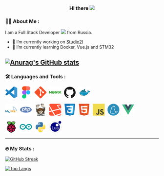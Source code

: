 <div align="center">
  <h3>Hi there <img src="https://media.giphy.com/media/hvRJCLFzcasrR4ia7z/giphy.gif" width="20px"/></h3>
</div>

### :man_technologist: About Me :
I am a Full Stack Developer <img src="https://media.giphy.com/media/WUlplcMpOCEmTGBtBW/giphy.gif" width="30"> from Russia.

- 🔭 I’m currently working on [Studio2I](https://studio2i.ru)
- 🌱 I’m currently learning Docker, Vue.js and STM32
<!--
- 👯 I’m looking to collaborate on ...
- 🤔 I’m looking for help with ...
- 💬 Ask me about ...
- 📫 How to reach me: ...
- 😄 Pronouns: ...
- ⚡ Fun fact: ...
-->
[![Anurag's GitHub stats](https://github-readme-stats.vercel.app/api?username=asboldyrev&theme=dracula&show_icons=true&include_all_commits=true)](https://github.com/anuraghazra/github-readme-stats)
---

### :hammer_and_wrench: Languages and Tools :
<img src="https://github.com/devicons/devicon/blob/master/icons/vscode/vscode-original.svg" title="VS Code" alt="VS Code" width="40" height="40"> 
<img src="https://github.com/devicons/devicon/blob/master/icons/figma/figma-original.svg" title="Figma" alt="Figma" width="40" height="40"> 
<img src="https://github.com/devicons/devicon/blob/master/icons/git/git-plain.svg" title="Git" alt="Git" width="40" height="40"> 
<img src="https://github.com/devicons/devicon/blob/master/icons/nginx/nginx-original.svg" title="NGINX" alt="NGINX" width="40" height="40"> 
<img src="https://github.com/devicons/devicon/blob/master/icons/github/github-original.svg" title="GitHub" alt="GitHub" width="40" height="40"> 
<img src="https://github.com/devicons/devicon/blob/master/icons/docker/docker-original.svg" title="Docker" alt="Docker" width="40" height="40"> 

<img src="https://github.com/devicons/devicon/blob/master/icons/mysql/mysql-original-wordmark.svg" title="MySQL" alt="MySQL" width="40" height="40"> 
<img src="https://github.com/devicons/devicon/blob/master/icons/php/php-plain.svg" title="PHP" alt="PHP" width="40" height="40"> 
<img src="https://github.com/devicons/devicon/blob/master/icons/composer/composer-original.svg" title="Composer" alt="Composer" width="40" height="40"> 
<img src="https://github.com/devicons/devicon/blob/master/icons/laravel/laravel-plain.svg" title="Laravel" alt="Laravel" width="40" height="40"> 
<img src="https://github.com/devicons/devicon/blob/master/icons/css3/css3-original.svg" title="CSS3" alt="CSS3" width="40" height="40"> 
<img src="https://github.com/devicons/devicon/blob/master/icons/html5/html5-original.svg" title="HTML5" alt="HTML5" width="40" height="40"> 
<img src="https://github.com/devicons/devicon/blob/master/icons/javascript/javascript-original.svg" title="JavaScript" alt="JavaScript" width="40" height="40"> 
<img src="https://github.com/devicons/devicon/blob/master/icons/yarn/yarn-original.svg" title="Yarn" alt="Yarn" width="40" height="40"> 
<img src="https://github.com/devicons/devicon/blob/master/icons/vuejs/vuejs-original.svg" title="Vue.js" alt="Vue.js" width="40" height="40"> 

<img src="https://github.com/devicons/devicon/blob/master/icons/raspberrypi/raspberrypi-original.svg" title="Raspberry Pi" alt="Raspberry Pi" width="40" height="40"> 
<img src="https://github.com/devicons/devicon/blob/master/icons/arduino/arduino-original.svg" title="Arduino" alt="Arduino" width="40" height="40"> 
<img src="https://raw.githubusercontent.com/devicons/devicon/master/icons/python/python-original.svg" title="Python" alt="Python" width="40" height="40"> 
<img src="https://github.com/devicons/devicon/blob/master/icons/lua/lua-original-wordmark.svg" title="Lua" alt="Lua" width="40" height="40"> 

---

### :fire: My Stats :

[![GitHub Streak](http://github-readme-streak-stats.herokuapp.com?user=asboldyrev&theme=dark&background=#22272e)](https://git.io/streak-stats)

[![Top Langs](https://github-readme-stats.vercel.app/api/top-langs/?username=asboldyrev&layout=compact&theme=dracula&langs_count=10&hide=apacheConf)](https://github.com/anuraghazra/github-readme-stats)
